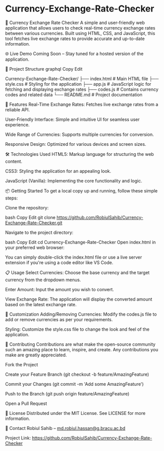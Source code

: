 # Currency-Exchange-Rate-Checker

💱 Currency Exchange Rate Checker
A simple and user-friendly web application that allows users to check real-time currency exchange rates between various currencies. Built using HTML, CSS, and JavaScript, this tool fetches live exchange rates to provide accurate and up-to-date information.

🌐 Live Demo
Coming Soon – Stay tuned for a hosted version of the application.

📂 Project Structure
graphql
Copy
Edit

Currency-Exchange-Rate-Checker/
├── index.html       # Main HTML file
├── style.css        # Styling for the application
├── app.js           # JavaScript logic for fetching and displaying exchange rates
├── codes.js         # Contains currency codes and related data
└── README.md        # Project documentation

🚀 Features
Real-Time Exchange Rates: Fetches live exchange rates from a reliable API.

User-Friendly Interface: Simple and intuitive UI for seamless user experience.

Wide Range of Currencies: Supports multiple currencies for conversion.

Responsive Design: Optimized for various devices and screen sizes.

🛠️ Technologies Used
HTML5: Markup language for structuring the web content.

CSS3: Styling the application for an appealing look.

JavaScript (Vanilla): Implementing the core functionality and logic.

📦 Getting Started
To get a local copy up and running, follow these simple steps:

Clone the repository:

bash
Copy
Edit
git clone https://github.com/RobiulSahib/Currency-Exchange-Rate-Checker.git

Navigate to the project directory:

bash
Copy
Edit
cd Currency-Exchange-Rate-Checker
Open index.html in your preferred web browser:

You can simply double-click the index.html file or use a live server extension if you're using a code editor like VS Code.

📋 Usage
Select Currencies: Choose the base currency and the target currency from the dropdown menus.

Enter Amount: Input the amount you wish to convert.

View Exchange Rate: The application will display the converted amount based on the latest exchange rate.

🔧 Customization
Adding/Removing Currencies: Modify the codes.js file to add or remove currencies as per your requirements.

Styling: Customize the style.css file to change the look and feel of the application.

🤝 Contributing
Contributions are what make the open-source community such an amazing place to learn, inspire, and create. Any contributions you make are greatly appreciated.

Fork the Project

Create your Feature Branch (git checkout -b feature/AmazingFeature)

Commit your Changes (git commit -m 'Add some AmazingFeature')

Push to the Branch (git push origin feature/AmazingFeature)

Open a Pull Request

📄 License
Distributed under the MIT License. See LICENSE for more information.

📧 Contact
Robiul Sahib – md.robiul.hassan@g.bracu.ac.bd

Project Link: https://github.com/RobiulSahib/Currency-Exchange-Rate-Checker
